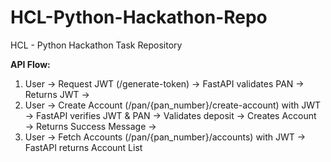 # HCL-Python-Hackathon-Repo
HCL - Python Hackathon Task Repository

**API Flow:**

1. User → Request JWT (/generate-token) → FastAPI validates PAN → Returns JWT → 
2. User → Create Account (/pan/{pan_number}/create-account) with JWT → 
    FastAPI verifies JWT & PAN → Validates deposit → Creates Account → Returns Success Message → 
3. User → Fetch Accounts (/pan/{pan_number}/accounts) with JWT → FastAPI returns Account List

